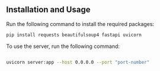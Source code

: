 ## Installation and Usage 

Run the following command to install the required packages:

```bash
pip install requests beautifulsoup4 fastapi uvicorn
```

To use the server, run the following command:
```bash

uvicorn server:app --host 0.0.0.0 --port "port-number"
```


